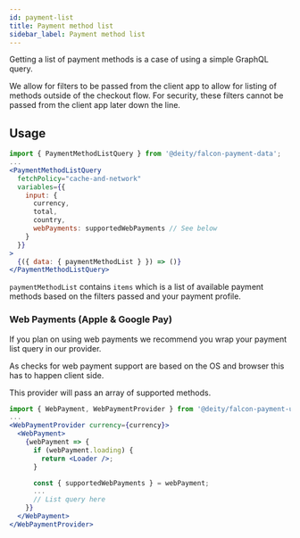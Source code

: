 ```yaml
---
id: payment-list
title: Payment method list
sidebar_label: Payment method list
---
```


Getting a list of payment methods is a case of using a simple GraphQL query.

We allow for filters to be passed from the client app to allow for listing of methods outside of the checkout flow. For security, these filters cannot be passed from the client app later down the line.

## Usage

```jsx
import { PaymentMethodListQuery } from '@deity/falcon-payment-data';
...
<PaymentMethodListQuery
  fetchPolicy="cache-and-network"
  variables={{
    input: {
      currency,
      total,
      country,
      webPayments: supportedWebPayments // See below
    }
  }}
>
  {({ data: { paymentMethodList } }) => ()}
</PaymentMethodListQuery>
```

`paymentMethodList` contains `items` which is a list of available payment methods based on the filters passed and your payment profile.

### Web Payments (Apple & Google Pay)

If you plan on using web payments we recommend you wrap your payment list query in our provider.

As checks for web payment support are based on the OS and browser this has to happen client side.

This provider will pass an array of supported methods.

```jsx
import { WebPayment, WebPaymentProvider } from '@deity/falcon-payment-ui';
...
<WebPaymentProvider currency={currency}>
  <WebPayment>
    {webPayment => {
      if (webPayment.loading) {
        return <Loader />;
      }

      const { supportedWebPayments } = webPayment;
      ...
      // List query here
    }}
  </WebPayment>
</WebPaymentProvider>
```
